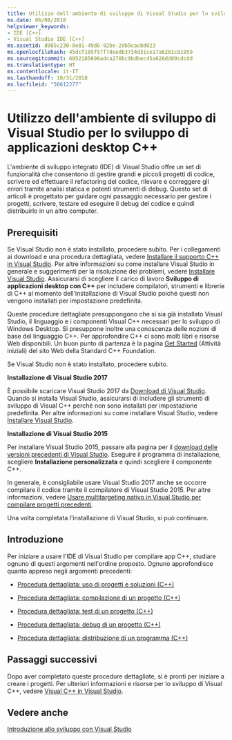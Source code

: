 ```yaml
---
title: Utilizzo dell'ambiente di sviluppo di Visual Studio per lo sviluppo di applicazioni desktop C++
ms.date: 06/08/2018
helpviewer_keywords:
- IDE [C++]
- Visual Studio IDE [C++]
ms.assetid: d985c230-8e81-49d6-92be-2db9cac8d023
ms.openlocfilehash: 45dcf185f57f7deedb3734d31ce17a6201c81959
ms.sourcegitcommit: 6052185696adca270bc9bdbec45a626dd89cdcdd
ms.translationtype: HT
ms.contentlocale: it-IT
ms.lasthandoff: 10/31/2018
ms.locfileid: "50612277"
---
```

# <a name="using-the-visual-studio-ide-for-c-desktop-development"></a>Utilizzo dell'ambiente di sviluppo di Visual Studio per lo sviluppo di applicazioni desktop C++

L'ambiente di sviluppo integrato (IDE) di Visual Studio offre un set di funzionalità che consentono di gestire grandi e piccoli progetti di codice, scrivere ed effettuare il refactoring del codice, rilevare e correggere gli errori tramite analisi statica e potenti strumenti di debug. Questo set di articoli è progettato per guidare ogni passaggio necessario per gestire i progetti, scrivere, testare ed eseguire il debug del codice e quindi distribuirlo in un altro computer.

## <a name="prerequisites"></a>Prerequisiti

Se Visual Studio non è stato installato, procedere subito. Per i collegamenti ai download e una procedura dettagliata, vedere [Installare il supporto C++ in Visual Studio](../build/vscpp-step-0-installation.md). Per altre informazioni su come installare Visual Studio in generale e suggerimenti per la risoluzione dei problemi, vedere [Installare Visual Studio](/visualstudio/install/install-visual-studio). Assicurarsi di scegliere il carico di lavoro **Sviluppo di applicazioni desktop con C++** per includere compilatori, strumenti e librerie di C++ al momento dell'installazione di Visual Studio poiché questi non vengono installati per impostazione predefinita.

Queste procedure dettagliate presuppongono che si sia già installato Visual Studio, il linguaggio e i componenti Visual C++ necessari per lo sviluppo di Windows Desktop. Si presuppone inoltre una conoscenza delle nozioni di base del linguaggio C++. Per approfondire C++ ci sono molti libri e risorse Web disponibili. Un buon punto di partenza è la pagina [Get Started](https://isocpp.org/get-started) (Attività iniziali) del sito Web della Standard C++ Foundation.

Se Visual Studio non è stato installato, procedere subito.

**Installazione di Visual Studio 2017**

È possibile scaricare Visual Studio 2017 da [Download di Visual Studio](http://www.visualstudio.com/downloads/download-visual-studio-vs.aspx). Quando si installa Visual Studio, assicurarsi di includere gli strumenti di sviluppo di Visual C++ perché non sono installati per impostazione predefinita. Per altre informazioni su come installare Visual Studio, vedere [Installare Visual Studio](/visualstudio/install/install-visual-studio).

**Installazione di Visual Studio 2015**

Per installare Visual Studio 2015, passare alla pagina per il [download delle versioni precedenti di Visual Studio](https://www.visualstudio.com/vs/older-downloads/). Eseguire il programma di installazione, scegliere **Installazione personalizzata** e quindi scegliere il componente C++.

In generale, è consigliabile usare Visual Studio 2017 anche se occorre compilare il codice tramite il compilatore di Visual Studio 2015. Per altre informazioni, vedere [Usare multitargeting nativo in Visual Studio per compilare progetti precedenti](../porting/use-native-multi-targeting.md).

Una volta completata l'installazione di Visual Studio, si può continuare.

## <a name="get-started"></a>Introduzione

Per iniziare a usare l'IDE di Visual Studio per compilare app C++, studiare ognuno di questi argomenti nell'ordine proposto. Ognuno approfondisce quanto appreso negli argomenti precedenti:

- [Procedura dettagliata: uso di progetti e soluzioni (C++)](../ide/walkthrough-working-with-projects-and-solutions-cpp.md)

- [Procedura dettagliata: compilazione di un progetto (C++)](../ide/walkthrough-building-a-project-cpp.md)

- [Procedura dettagliata: test di un progetto (C++)](../ide/walkthrough-testing-a-project-cpp.md)

- [Procedura dettagliata: debug di un progetto (C++)](../ide/walkthrough-debugging-a-project-cpp.md)

- [Procedura dettagliata: distribuzione di un programma (C++)](../ide/walkthrough-deploying-your-program-cpp.md)

## <a name="next-steps"></a>Passaggi successivi

Dopo aver completato queste procedure dettagliate, si è pronti per iniziare a creare i progetti. Per ulteriori informazioni e risorse per lo sviluppo di Visual C++, vedere [Visual C++ in Visual Studio](../visual-cpp-in-visual-studio.md).

## <a name="see-also"></a>Vedere anche

[Introduzione allo sviluppo con Visual Studio](/visualstudio/ide/get-started-developing-with-visual-studio)